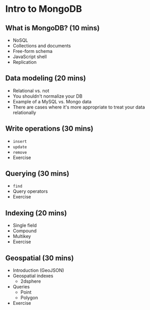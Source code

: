 Intro to MongoDB
================

What is MongoDB? (10 mins)
--------------------------
- NoSQL
- Collections and documents
- Free-form schema
- JavaScript shell
- Replication


Data modeling (20 mins)
-----------------------
- Relational vs. not
- You shouldn't normalize your DB
- Example of a MySQL vs. Mongo data
- There are cases where it's more appropriate to treat your data relationally


Write operations (30 mins)
--------------------------
- `insert`
- `update`
- `remove`
- Exercise


Querying (30 mins)
------------------
- `find`
- Query operators
- Exercise


Indexing (20 mins)
------------------
- Single field
- Compound
- Multikey
- Exercise


Geospatial (30 mins)
--------------------
- Introduction (GeoJSON)
- Geospatial indexes
    - 2dsphere
- Queries
    - Point
    - Polygon
- Exercise
